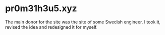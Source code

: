 # pr0m31h3u5.xyz
The main donor for the site was the site of some Swedish engineer. I took it, revised the idea and redesigned it for myself.
